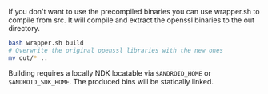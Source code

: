 If you don't want to use the precompiled binaries you can use wrapper.sh to compile from src. It will compile and extract the openssl binaries to the out directory.

```sh
bash wrapper.sh build
# Overwrite the original openssl libraries with the new ones
mv out/* ..
```

Building requires a locally NDK locatable via `$ANDROID_HOME` or `$ANDROID_SDK_HOME`. The produced bins will be statically linked.
